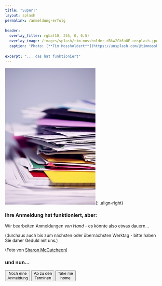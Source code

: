 ```yaml
---
title: "Super!"
layout: splash
permalink: /anmeldung-erfolg

header:
  overlay_filter: rgba(10, 255, 0, 0.5)
  overlay_image: /images/splash/tim-mossholder-dBkw2Gk6u8E-unsplash.jpg
  caption: "Photo: [**Tim Mossholdert**](https://unsplash.com/@timmossholder)"

excerpt: "... das hat funktioniert"
---
```


![](/images/splash/sharon-mccutcheon-tn57JI3CewI-file-pile.jpg){: .align-right}
### Ihre Anmeldung hat funktioniert, aber:



Wir bearbeiten Anmeldungen _von Hand_ - es könnte also etwas dauern...

(durchaus auch bis zum nächsten oder übernächsten Werktag - bitte haben Sie daher Geduld mit uns.)


(Foto von [Sharon McCutcheon](https://unsplash.com/@sharonmccutcheon))

### und nun...

<a href="anmeldung"><button class="btn btn-custom-red">Noch eine<br>Anmeldung</button></a>
<a href="termine"><button class="btn btn--info">Ab zu den<br>Terminen</button></a>
<a href="/"><button class="btn btn--primary">Take me<br>home</button></a>

